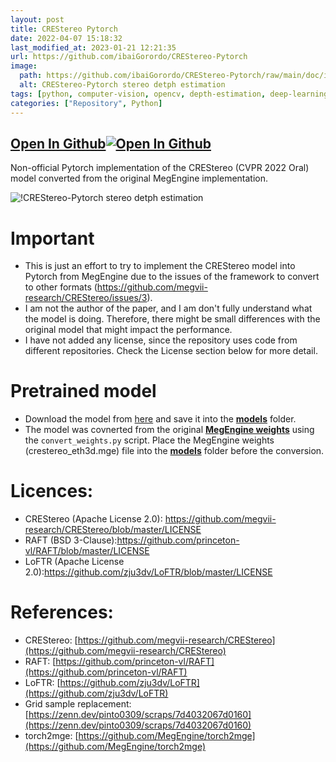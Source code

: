 ```yaml
---
layout: post
title: CREStereo Pytorch
date: 2022-04-07 15:18:32 
last_modified_at: 2023-01-21 12:21:35 
url: https://github.com/ibaiGorordo/CREStereo-Pytorch
image:
  path: https://github.com/ibaiGorordo/CREStereo-Pytorch/raw/main/doc/img/output.jpg
  alt: CREStereo-Pytorch stereo detph estimation
tags: [python, computer-vision, opencv, depth-estimation, deep-learning, stereo-matching, stereo-vision, stereo-depth-estimation, pytorch, crestereo]
categories: ["Repository", Python]
---
```


## [Open In Github](https://github.com/ibaiGorordo/CREStereo-Pytorch)[![Open In Github](https://icons-for-free.com/download-icon-part+1+github-1320568339880199515_0.svg)](https://github.com/ibaiGorordo/CREStereo-Pytorch)

 Non-official Pytorch implementation of the CREStereo (CVPR 2022 Oral) model converted from the original MegEngine implementation.

![!CREStereo-Pytorch stereo detph estimation](https://github.com/ibaiGorordo/CREStereo-Pytorch/raw/main/doc/img/output.jpg)
 
# Important
- This is just an effort to try to implement the CREStereo model into Pytorch from MegEngine due to the issues of the framework to convert to other formats (https://github.com/megvii-research/CREStereo/issues/3).
- I am not the author of the paper, and I am don't fully understand what the model is doing. Therefore, there might be small differences with the original model that might impact the performance.
- I have not added any license, since the repository uses code from different repositories. Check the License section below for more detail.

# Pretrained model
- Download the model from [here](https://drive.google.com/file/d/1D2s1v4VhJlNz98FQpFxf_kBAKQVN_7xo/view?usp=sharing) and save it into the **[models](https://github.com/ibaiGorordo/CREStereo-Pytorch/tree/main/models)** folder.
- The model was covnerted from the original **[MegEngine weights](https://drive.google.com/file/d/1Wx_-zDQh7BUFBmN9im_26DFpnf3AkXj4/view)** using the `convert_weights.py` script. Place the MegEngine weights (crestereo_eth3d.mge) file into the **[models](https://github.com/ibaiGorordo/CREStereo-Pytorch/tree/main/models)** folder before the conversion.

# Licences:
- CREStereo (Apache License 2.0): https://github.com/megvii-research/CREStereo/blob/master/LICENSE
- RAFT (BSD 3-Clause):https://github.com/princeton-vl/RAFT/blob/master/LICENSE
- LoFTR (Apache License 2.0):https://github.com/zju3dv/LoFTR/blob/master/LICENSE

# References:
- CREStereo: [https://github.com/megvii-research/CREStereo](https://github.com/megvii-research/CREStereo)
- RAFT: [https://github.com/princeton-vl/RAFT](https://github.com/princeton-vl/RAFT)
- LoFTR: [https://github.com/zju3dv/LoFTR](https://github.com/zju3dv/LoFTR)
- Grid sample replacement: [https://zenn.dev/pinto0309/scraps/7d4032067d0160](https://zenn.dev/pinto0309/scraps/7d4032067d0160)
- torch2mge: [https://github.com/MegEngine/torch2mge](https://github.com/MegEngine/torch2mge)
